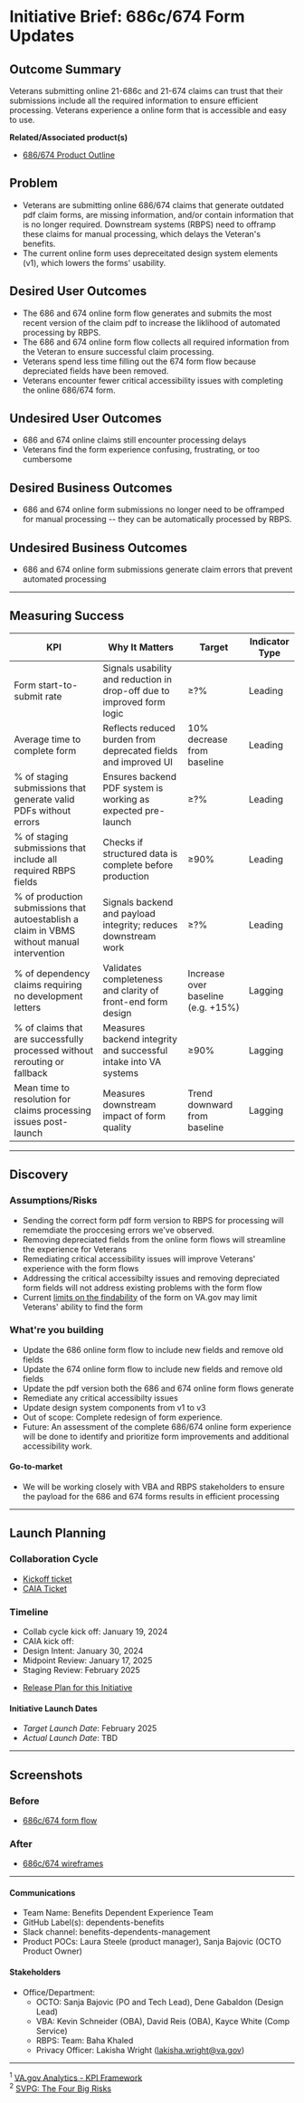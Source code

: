 # Initiative Brief: 686c/674 Form Updates

## Outcome Summary
Veterans submitting online 21-686c and 21-674 claims can trust that their submissions include all the required information to ensure efficient processing. Veterans experience a online form that is accessible and easy to use.

**Related/Associated product(s)**
- [686/674 Product Outline](https://github.com/department-of-veterans-affairs/va.gov-team/blob/master/products/dependents/21-686c-product-outline.md)

## Problem
- Veterans are submitting online 686/674 claims that generate outdated pdf claim forms, are missing information, and/or contain information that is no longer required. Downstream systems (RBPS) need to offramp these claims for manual processing, which delays the Veteran's benefits.
- The current online form uses depreceitated design system elements (v1), which lowers the forms' usability.

## Desired User Outcomes

- The 686 and 674 online form flow generates and submits the most recent version of the claim pdf to increase the liklihood of automated processing by RBPS.
- The 686 and 674 online form flow collects all required information from the Veteran to ensure successful claim processing. 
- Veterans spend less time filling out the 674 form flow because depreciated fields have been removed.
- Veterans encounter fewer critical accessibility issues with completing the online 686/674 form.

## Undesired User Outcomes
- 686 and 674 online claims still encounter processing delays
- Veterans find the form experience confusing, frustrating, or too cumbersome

## Desired Business Outcomes
- 686 and 674 online form submissions no longer need to be offramped for manual processing -- they can be automatically processed by RBPS.

## Undesired Business Outcomes
- 686 and 674 online form submissions generate claim errors that prevent automated processing 

---
## Measuring Success

| KPI                                                                                        | Why It Matters                                                         | Target                             | Indicator Type |
| ------------------------------------------------------------------------------------------ | ---------------------------------------------------------------------- | ---------------------------------- | -------------- |
| Form start-to-submit rate                                                                  | Signals usability and reduction in drop-off due to improved form logic | ≥?%                               | Leading        |
| Average time to complete form                                                              | Reflects reduced burden from deprecated fields and improved UI         | 10% decrease from baseline         | Leading        |
| % of staging submissions that generate valid PDFs without errors                           | Ensures backend PDF system is working as expected pre-launch           | ≥?%                               | Leading        |
| % of staging submissions that include all required RBPS fields                             | Checks if structured data is complete before production                | ≥90%                               | Leading        |
| % of production submissions that autoestablish a claim in VBMS without manual intervention | Signals backend and payload integrity; reduces downstream work         | ≥?%                               | Leading        |
| % of dependency claims requiring no development letters                                    | Validates completeness and clarity of front-end form design            | Increase over baseline (e.g. +15%) | Lagging        |
| % of claims that are successfully processed without rerouting or fallback                  | Measures backend integrity and successful intake into VA systems       | ≥90%                               | Lagging        |
| Mean time to resolution for claims processing issues post-launch                           | Measures downstream impact of form quality                             | Trend downward from baseline       | Lagging        |



---

## Discovery
### Assumptions/Risks
- Sending the correct form pdf form version to RBPS for processing will rememdiate the proccesing errors we've observed.
- Removing depreciated fields from the online form flows will streamline the experience for Veterans
- Remediating critical accessibility issues will improve Veterans' experience with the form flows
- Addressing the critical accessibilty issues and removing depreciated form fields will not address existing problems with the form flow
- Current [limits on the findability](https://app.mural.co/t/departmentofveteransaffairs9999/m/departmentofveteransaffairs9999/1717521751866/127cbff63df95bedf011a5463797989197bc069d) of the form on VA.gov may limit Veterans' ability to find the form

### What're you building
- Update the 686 online form flow to include new fields and remove old fields
- Update the 674 online form flow to include new fields and remove old fields
- Update the pdf version both the 686 and 674 online form flows generate
- Remediate any critical accessibilty issues
- Update design system components from v1 to v3
- Out of scope: Complete redesign of form experience.
- Future: An assessment of the complete 686/674 online form experience will be done to identify and prioritize form improvements and additional accessibility work.

#### Go-to-market 
- We will be working closely with VBA and RBPS stakeholders to ensure the payload for the 686 and 674 forms results in efficient processing

--- 

## Launch Planning
### Collaboration Cycle
- [Kickoff ticket](https://github.com/department-of-veterans-affairs/va.gov-team/issues/74059)
- [CAIA Ticket](https://github.com/department-of-veterans-affairs/va.gov-team/issues/75068)

### Timeline 
- Collab cycle kick off: January 19, 2024
- CAIA kick off:
- Design Intent: January 30, 2024
- Midpoint Review: January 17, 2025
- Staging Review: February 2025

* [Release Plan for this Initiative](https://github.com/department-of-veterans-affairs/va.gov-team/blob/master/platform/product-management/release-plan-template.md)

#### Initiative Launch Dates
- *Target Launch Date*: February 2025
- *Actual Launch Date*: TBD

---
   
## Screenshots

### Before
- [686c/674 form flow](https://app.mural.co/t/departmentofveteransaffairs9999/m/departmentofveteransaffairs9999/1687976281975/2a9c6ca9ea6d955afa7977c777bbb72b15280903?sender=u934f98f179a86c76e6ee9592)

### After
- [686c/674 wireframes](https://www.figma.com/file/7W55oNwdVXvXOTI9SaFzQ7/686c-Add-or-Remove-Dependents?type=design&node-id=8-9&mode=design&t=kcdjZspxOR8ocdvT-0)

---

#### Communications
- Team Name: Benefits Dependent Experience Team
- GitHub Label(s): dependents-benefits
- Slack channel: benefits-dependents-management
- Product POCs: Laura Steele (product manager), Sanja Bajovic (OCTO Product Owner)

#### Stakeholders
- Office/Department:
   - OCTO: Sanja Bajovic (PO and Tech Lead), Dene Gabaldon (Design Lead)
   - VBA: Kevin Schneider (OBA), David Reis (OBA), Kayce White (Comp Service)
   - RBPS: Team: Baha Khaled
   - Privacy Officer: Lakisha Wright (lakisha.wright@va.gov)

---
<sup>1</sup> [VA.gov Analytics - KPI Framework](https://github.com/department-of-veterans-affairs/va.gov-team/blob/master/platform/analytics/Analytics%20Playbook/va-gov-platform-analytics-kpi-framework.pdf)\
<sup>2</sup> [SVPG: The Four Big Risks](https://svpg.com/four-big-risks/)
